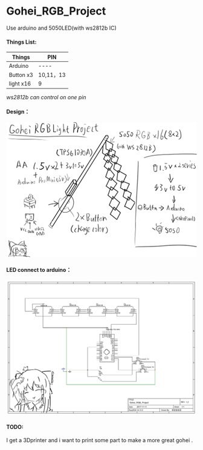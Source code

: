 # Gohei_RGB_Project
  Use arduino and 5050LED(with ws2812b IC)
  
 #### Things List:


| Things | PIN |
| ---- | --- |
| Arduino | ---- |
| Button x3 |  10,11，13 |
| light x16 |  9 |
*ws2812b can control on one pin* 
####   Design：
![image](https://github.com/minamion/Gohei_RGB_Project/blob/master/Image/Gohei.png)
####   LED connect to arduino：
![image](https://github.com/minamion/Gohei_RGB_Project/blob/master/Image/PCB.png)

#### TODO:
I get a 3Dprinter and i want to print some part to make a more great gohei .
